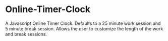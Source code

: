 # Online-Timer-Clock
A Javascript Online Timer Clock. Defaults to a 25 minute work session and 5 minute break session. Allows the user to customize the length of the work and break sessions.
